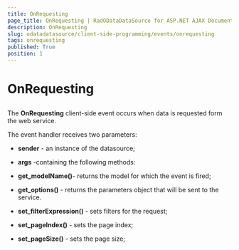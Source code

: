 ```yaml
---
title: OnRequesting
page_title: OnRequesting | RadODataDataSource for ASP.NET AJAX Documentation
description: OnRequesting
slug: odatadatasource/client-side-programming/events/onrequesting
tags: onrequesting
published: True
position: 1
---
```


# OnRequesting

## 

The **OnRequesting** client-side event occurs when data is requested form the web service.

The event handler receives two parameters:

* **sender** - an instance of the datasource;

* **args** -containing the following methods:

* **get_modelName()**- returns the model for which the event is fired;

* **get_options()** - returns the parameters object that will be sent to the service.

* **set_filterExpression()** - sets filters for the request;

* **set_pageIndex()** - sets the page index;

* **set_pageSize()** - sets the page size;
